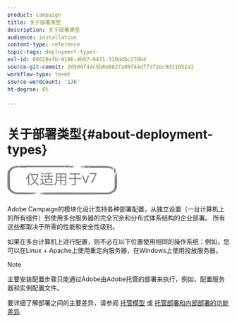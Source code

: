 ```yaml
---
product: campaign
title: 关于部署类型
description: 关于部署类型
audience: installation
content-type: reference
topic-tags: deployment-types-
exl-id: 08628efb-9186-4b67-9431-310d4bc276b4
source-git-commit: 20509f44c5b8e0827a09f44dffdf2ec9d11652a1
workflow-type: tm+mt
source-wordcount: '136'
ht-degree: 6%

---
```


# 关于部署类型{#about-deployment-types}

![](../../assets/v7-only.svg)

Adobe Campaign的模块化设计支持各种部署配置，从独立设置（一台计算机上的所有组件）到使用多台服务器的完全冗余和分布式体系结构的企业部署。 所有这些都取决于所需的性能和安全性级别。

如果在多台计算机上进行配置，则不必在以下位置使用相同的操作系统：例如，您可以在Linux + Apache上使用重定向服务器，在Windows上使用投放服务器。

>[!NOTE]
>
>主要安装配置步骤只能通过Adobe由Adobe托管的部署来执行，例如，配置服务器和实例配置文件。
>
>要详细了解部署之间的主要差异，请参阅 [托管模型](../../installation/using/hosting-models.md) 或 [托管部署和内部部署的功能差异](../../installation/using/capability-matrix.md).
